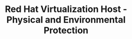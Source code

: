 ---
permalink: /product-documents/rhvh/nist-800-53/pe/
layout: control_family
title: Red Hat Virtualization Host - Physical and Environmental Protection
category: Product Documents
lead: |
  Control responses for NIST 800-53 rev4.
subnav:
  data: components.rhvh.satisfies
  href: ['#%', control_key]
  text: control_key
product_info:
  name: Red Hat Virtualization Host
  opencontrol_component: rhvh
  control_family_shorthand: PE
---